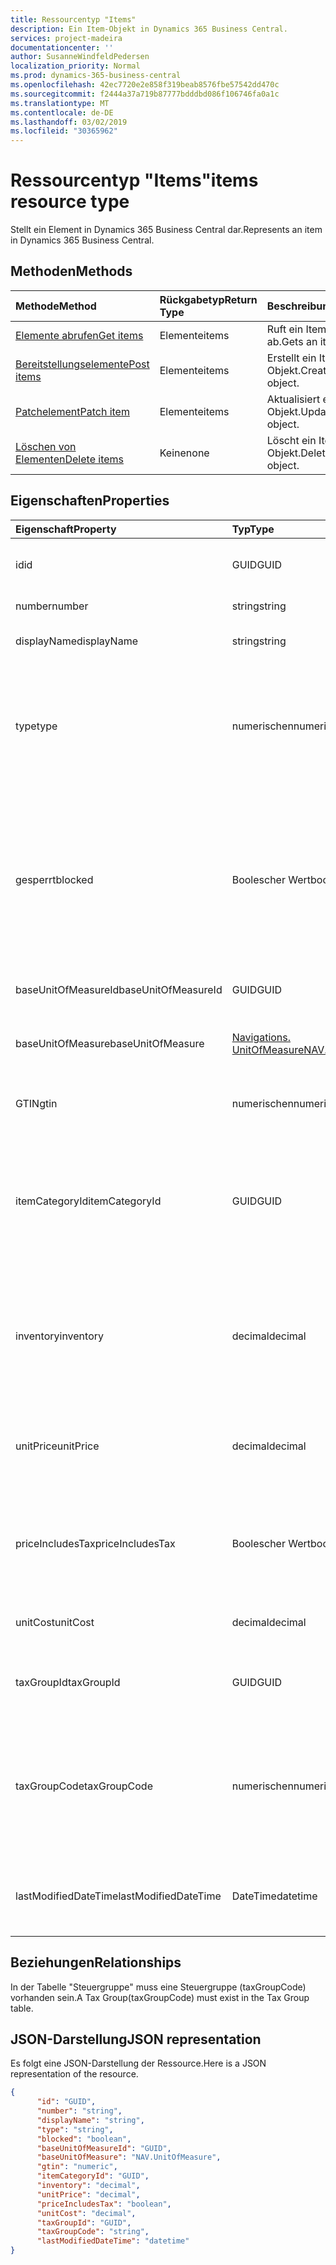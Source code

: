 ```yaml
---
title: Ressourcentyp "Items"
description: Ein Item-Objekt in Dynamics 365 Business Central.
services: project-madeira
documentationcenter: ''
author: SusanneWindfeldPedersen
localization_priority: Normal
ms.prod: dynamics-365-business-central
ms.openlocfilehash: 42ec7720e2e858f319beab8576fbe57542dd470c
ms.sourcegitcommit: f2444a37a719b87777bdddbd086f106746fa0a1c
ms.translationtype: MT
ms.contentlocale: de-DE
ms.lasthandoff: 03/02/2019
ms.locfileid: "30365962"
---
```

# <a name="items-resource-type"></a><span data-ttu-id="7c02c-103">Ressourcentyp "Items"</span><span class="sxs-lookup"><span data-stu-id="7c02c-103">items resource type</span></span>
<span data-ttu-id="7c02c-104">Stellt ein Element in Dynamics 365 Business Central dar.</span><span class="sxs-lookup"><span data-stu-id="7c02c-104">Represents an item in Dynamics 365 Business Central.</span></span>

## <a name="methods"></a><span data-ttu-id="7c02c-105">Methoden</span><span class="sxs-lookup"><span data-stu-id="7c02c-105">Methods</span></span>

| <span data-ttu-id="7c02c-106">Methode</span><span class="sxs-lookup"><span data-stu-id="7c02c-106">Method</span></span>                                      |<span data-ttu-id="7c02c-107">Rückgabetyp</span><span class="sxs-lookup"><span data-stu-id="7c02c-107">Return Type</span></span>|<span data-ttu-id="7c02c-108">Beschreibung</span><span class="sxs-lookup"><span data-stu-id="7c02c-108">Description</span></span> |
|:--------------------------------------------|:----------|:-----------|
|[<span data-ttu-id="7c02c-109">Elemente abrufen</span><span class="sxs-lookup"><span data-stu-id="7c02c-109">Get items</span></span>](../api/dynamics-item-get.md)      |<span data-ttu-id="7c02c-110">Elemente</span><span class="sxs-lookup"><span data-stu-id="7c02c-110">items</span></span>     |<span data-ttu-id="7c02c-111">Ruft ein Item-Objekt ab.</span><span class="sxs-lookup"><span data-stu-id="7c02c-111">Gets an item object.</span></span>   |
|[<span data-ttu-id="7c02c-112">Bereitstellungselemente</span><span class="sxs-lookup"><span data-stu-id="7c02c-112">Post items</span></span>](../api/dynamics-create-item.md)  |<span data-ttu-id="7c02c-113">Elemente</span><span class="sxs-lookup"><span data-stu-id="7c02c-113">items</span></span>     |<span data-ttu-id="7c02c-114">Erstellt ein Item-Objekt.</span><span class="sxs-lookup"><span data-stu-id="7c02c-114">Creates an item object.</span></span>|
|[<span data-ttu-id="7c02c-115">Patchelement</span><span class="sxs-lookup"><span data-stu-id="7c02c-115">Patch item</span></span>](../api/dynamics-item-update.md)  |<span data-ttu-id="7c02c-116">Elemente</span><span class="sxs-lookup"><span data-stu-id="7c02c-116">items</span></span>     |<span data-ttu-id="7c02c-117">Aktualisiert ein Item-Objekt.</span><span class="sxs-lookup"><span data-stu-id="7c02c-117">Updates an item object.</span></span>|
|[<span data-ttu-id="7c02c-118">Löschen von Elementen</span><span class="sxs-lookup"><span data-stu-id="7c02c-118">Delete items</span></span>](../api/dynamics-item-delete.md)|<span data-ttu-id="7c02c-119">Keine</span><span class="sxs-lookup"><span data-stu-id="7c02c-119">none</span></span>      |<span data-ttu-id="7c02c-120">Löscht ein Item-Objekt.</span><span class="sxs-lookup"><span data-stu-id="7c02c-120">Deletes an item object.</span></span>|

## <a name="properties"></a><span data-ttu-id="7c02c-121">Eigenschaften</span><span class="sxs-lookup"><span data-stu-id="7c02c-121">Properties</span></span>
| <span data-ttu-id="7c02c-122">Eigenschaft</span><span class="sxs-lookup"><span data-stu-id="7c02c-122">Property</span></span>           | <span data-ttu-id="7c02c-123">Typ</span><span class="sxs-lookup"><span data-stu-id="7c02c-123">Type</span></span> |<span data-ttu-id="7c02c-124">Beschreibung</span><span class="sxs-lookup"><span data-stu-id="7c02c-124">Description</span></span>                                          |
|:-------------------|:-------|:----------------------------------------------------|
|<span data-ttu-id="7c02c-125">id</span><span class="sxs-lookup"><span data-stu-id="7c02c-125">id</span></span>                  |<span data-ttu-id="7c02c-126">GUID</span><span class="sxs-lookup"><span data-stu-id="7c02c-126">GUID</span></span>    |<span data-ttu-id="7c02c-127">Die eindeutige ID des Elements.</span><span class="sxs-lookup"><span data-stu-id="7c02c-127">The unique ID of the item.</span></span> <span data-ttu-id="7c02c-128">Nicht bearbeitbar.</span><span class="sxs-lookup"><span data-stu-id="7c02c-128">Non-editable.</span></span>             |
|<span data-ttu-id="7c02c-129">number</span><span class="sxs-lookup"><span data-stu-id="7c02c-129">number</span></span>              |<span data-ttu-id="7c02c-130">string</span><span class="sxs-lookup"><span data-stu-id="7c02c-130">string</span></span>  |<span data-ttu-id="7c02c-131">Die Artikelnummer.</span><span class="sxs-lookup"><span data-stu-id="7c02c-131">The item number.</span></span>                                     |
|<span data-ttu-id="7c02c-132">displayName</span><span class="sxs-lookup"><span data-stu-id="7c02c-132">displayName</span></span>         |<span data-ttu-id="7c02c-133">string</span><span class="sxs-lookup"><span data-stu-id="7c02c-133">string</span></span>  |<span data-ttu-id="7c02c-134">Gibt eine Beschreibung des Elements an.</span><span class="sxs-lookup"><span data-stu-id="7c02c-134">Specifies a description of the item.</span></span>                 |
|<span data-ttu-id="7c02c-135">type</span><span class="sxs-lookup"><span data-stu-id="7c02c-135">type</span></span>                |<span data-ttu-id="7c02c-136">numerischen</span><span class="sxs-lookup"><span data-stu-id="7c02c-136">numeric</span></span> |<span data-ttu-id="7c02c-137">Der inventurtyp für das Element.</span><span class="sxs-lookup"><span data-stu-id="7c02c-137">The inventory type for the item.</span></span> <span data-ttu-id="7c02c-138">1 = Inventarelement, 2 = Service Element.</span><span class="sxs-lookup"><span data-stu-id="7c02c-138">1 = inventory item, 2 = service item.</span></span> <span data-ttu-id="7c02c-139">Dies ist eine erforderliche Eigenschaft.</span><span class="sxs-lookup"><span data-stu-id="7c02c-139">This is a required property.</span></span>|
|<span data-ttu-id="7c02c-140">gesperrt</span><span class="sxs-lookup"><span data-stu-id="7c02c-140">blocked</span></span>             |<span data-ttu-id="7c02c-141">Boolescher Wert</span><span class="sxs-lookup"><span data-stu-id="7c02c-141">boolean</span></span> |<span data-ttu-id="7c02c-142">Gibt an, dass Transaktionen mit dem Element nicht gebucht werden können, da sich das Element in der Quarantäne befindet.</span><span class="sxs-lookup"><span data-stu-id="7c02c-142">Specifies that transactions with the item cannot be posted, for example, because the item is in quarantine.</span></span> <span data-ttu-id="7c02c-143">Wird auf **true**festgelegt, wenn item blockiert ist.</span><span class="sxs-lookup"><span data-stu-id="7c02c-143">Set to **true**, if item is blocked.</span></span>|
|<span data-ttu-id="7c02c-144">baseUnitOfMeasureId</span><span class="sxs-lookup"><span data-stu-id="7c02c-144">baseUnitOfMeasureId</span></span> |<span data-ttu-id="7c02c-145">GUID</span><span class="sxs-lookup"><span data-stu-id="7c02c-145">GUID</span></span>    |<span data-ttu-id="7c02c-146">Gibt die ID der Maßeinheit an.</span><span class="sxs-lookup"><span data-stu-id="7c02c-146">Specifies the ID of the unit of measure.</span></span>             |
|<span data-ttu-id="7c02c-147">baseUnitOfMeasure</span><span class="sxs-lookup"><span data-stu-id="7c02c-147">baseUnitOfMeasure</span></span>   |[<span data-ttu-id="7c02c-148">Navigations. UnitOfMeasure</span><span class="sxs-lookup"><span data-stu-id="7c02c-148">NAV.UnitOfMeasure</span></span>](../resources/dynamics-complextypes.md)|<span data-ttu-id="7c02c-149">Gibt die Einheit an, in der das Element im Bestand aufbewahrt wird.</span><span class="sxs-lookup"><span data-stu-id="7c02c-149">Specifies the unit in which the item is held in inventory.</span></span>|
|<span data-ttu-id="7c02c-150">GTIN</span><span class="sxs-lookup"><span data-stu-id="7c02c-150">gtin</span></span>                |<span data-ttu-id="7c02c-151">numerischen</span><span class="sxs-lookup"><span data-stu-id="7c02c-151">numeric</span></span> |<span data-ttu-id="7c02c-152">Dies ist die Nummer des globalen Handels Artikels.</span><span class="sxs-lookup"><span data-stu-id="7c02c-152">This is the Global Trade Item Number.</span></span>                |
|<span data-ttu-id="7c02c-153">itemCategoryId</span><span class="sxs-lookup"><span data-stu-id="7c02c-153">itemCategoryId</span></span>      |<span data-ttu-id="7c02c-154">GUID</span><span class="sxs-lookup"><span data-stu-id="7c02c-154">GUID</span></span> |<span data-ttu-id="7c02c-155">Gibt die Kategorie an, zu der das Element gehört.</span><span class="sxs-lookup"><span data-stu-id="7c02c-155">Specifies the category that the item belongs to.</span></span> <span data-ttu-id="7c02c-156">Elementkategorien enthalten auch alle zugewiesenen Element Attribute.</span><span class="sxs-lookup"><span data-stu-id="7c02c-156">Item categories also contain any assigned item attributes.</span></span>|
|<span data-ttu-id="7c02c-157">inventory</span><span class="sxs-lookup"><span data-stu-id="7c02c-157">inventory</span></span>           |<span data-ttu-id="7c02c-158">decimal</span><span class="sxs-lookup"><span data-stu-id="7c02c-158">decimal</span></span> |<span data-ttu-id="7c02c-159">Gibt an, wie viele Einheiten, wie Teile, Kisten oder Dosen, des Elements im Inventar sind.</span><span class="sxs-lookup"><span data-stu-id="7c02c-159">Specifies how many units, such as pieces, boxes, or cans, of the item are in inventory.</span></span> <span data-ttu-id="7c02c-160">Schreibgeschützt.</span><span class="sxs-lookup"><span data-stu-id="7c02c-160">Read-Only.</span></span>|
|<span data-ttu-id="7c02c-161">unitPrice</span><span class="sxs-lookup"><span data-stu-id="7c02c-161">unitPrice</span></span>           |<span data-ttu-id="7c02c-162">decimal</span><span class="sxs-lookup"><span data-stu-id="7c02c-162">decimal</span></span> |<span data-ttu-id="7c02c-163">Gibt den Preis für eine Einheit des Elements in der angegebenen Währung an.</span><span class="sxs-lookup"><span data-stu-id="7c02c-163">Specifies the price for one unit of the item in the specified currency.</span></span>|
|<span data-ttu-id="7c02c-164">priceIncludesTax</span><span class="sxs-lookup"><span data-stu-id="7c02c-164">priceIncludesTax</span></span>    |<span data-ttu-id="7c02c-165">Boolescher Wert</span><span class="sxs-lookup"><span data-stu-id="7c02c-165">boolean</span></span> |<span data-ttu-id="7c02c-166">Gibt an, dass der Einzelpreis Steuern enthält.</span><span class="sxs-lookup"><span data-stu-id="7c02c-166">Specifies that the unitPrice includes tax.</span></span> <span data-ttu-id="7c02c-167">Auf **true**festgelegt, wenn Einzelpreis Steuer enthält.</span><span class="sxs-lookup"><span data-stu-id="7c02c-167">Set to **true**, if unitPrice includes tax.</span></span>|
|<span data-ttu-id="7c02c-168">unitCost</span><span class="sxs-lookup"><span data-stu-id="7c02c-168">unitCost</span></span>            |<span data-ttu-id="7c02c-169">decimal</span><span class="sxs-lookup"><span data-stu-id="7c02c-169">decimal</span></span> |<span data-ttu-id="7c02c-170">Gibt die Kosten pro Einheit des Elements an.</span><span class="sxs-lookup"><span data-stu-id="7c02c-170">Specifies the cost per unit of the item.</span></span>             |
|<span data-ttu-id="7c02c-171">taxGroupId</span><span class="sxs-lookup"><span data-stu-id="7c02c-171">taxGroupId</span></span>          |<span data-ttu-id="7c02c-172">GUID</span><span class="sxs-lookup"><span data-stu-id="7c02c-172">GUID</span></span>    |<span data-ttu-id="7c02c-173">Gibt die ID der Steuergruppe für das Element an.</span><span class="sxs-lookup"><span data-stu-id="7c02c-173">Specifies the ID of the Tax Group for the item.</span></span>      |
|<span data-ttu-id="7c02c-174">taxGroupCode</span><span class="sxs-lookup"><span data-stu-id="7c02c-174">taxGroupCode</span></span>        |<span data-ttu-id="7c02c-175">numerischen</span><span class="sxs-lookup"><span data-stu-id="7c02c-175">numeric</span></span> |<span data-ttu-id="7c02c-176">Eine Steuergruppe stellt eine Gruppe von Inventar Elementen oder Ressourcen dar, die identischen Steuerbedingungen unterliegen.</span><span class="sxs-lookup"><span data-stu-id="7c02c-176">A Tax Group represents a group of inventory items or resources that are subject to identical tax terms.</span></span>|
|<span data-ttu-id="7c02c-177">lastModifiedDateTime</span><span class="sxs-lookup"><span data-stu-id="7c02c-177">lastModifiedDateTime</span></span>|<span data-ttu-id="7c02c-178">DateTime</span><span class="sxs-lookup"><span data-stu-id="7c02c-178">datetime</span></span>|<span data-ttu-id="7c02c-179">Die letzte DateTime, die das Element geändert wurde.</span><span class="sxs-lookup"><span data-stu-id="7c02c-179">The last datetime the item was modified.</span></span> <span data-ttu-id="7c02c-180">Schreibgeschützt.</span><span class="sxs-lookup"><span data-stu-id="7c02c-180">Read-Only.</span></span>  |  


## <a name="relationships"></a><span data-ttu-id="7c02c-181">Beziehungen</span><span class="sxs-lookup"><span data-stu-id="7c02c-181">Relationships</span></span>
<span data-ttu-id="7c02c-182">In der Tabelle "Steuergruppe" muss eine Steuergruppe (taxGroupCode) vorhanden sein.</span><span class="sxs-lookup"><span data-stu-id="7c02c-182">A Tax Group(taxGroupCode) must exist in the Tax Group table.</span></span>

## <a name="json-representation"></a><span data-ttu-id="7c02c-183">JSON-Darstellung</span><span class="sxs-lookup"><span data-stu-id="7c02c-183">JSON representation</span></span>

<span data-ttu-id="7c02c-184">Es folgt eine JSON-Darstellung der Ressource.</span><span class="sxs-lookup"><span data-stu-id="7c02c-184">Here is a JSON representation of the resource.</span></span>


```json
{
      "id": "GUID",
      "number": "string",
      "displayName": "string",
      "type": "string",
      "blocked": "boolean",
      "baseUnitOfMeasureId": "GUID",
      "baseUnitOfMeasure": "NAV.UnitOfMeasure",
      "gtin": "numeric",
      "itemCategoryId": "GUID",
      "inventory": "decimal",
      "unitPrice": "decimal",
      "priceIncludesTax": "boolean",
      "unitCost": "decimal",
      "taxGroupId": "GUID",
      "taxGroupCode": "string",
      "lastModifiedDateTime": "datetime"
}

```


